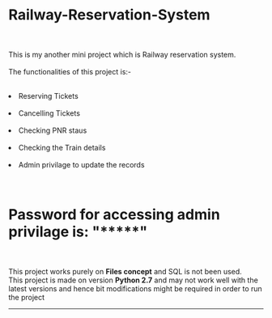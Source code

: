 # Railway-Reservation-System
<br><br>
This is my another mini project which is Railway reservation system.
<br>
<br>
The functionalities of this project is:-
<br>
<br>
<li>Reserving Tickets</li>
<br>
<li>Cancelling Tickets</li>
<br>
<li>Checking PNR staus</li>
<br>
<li>Checking the Train details</li>
<br>
<li>Admin privilage to update the records</li> 
<br>
<br>
<h1><b>Password for accessing admin privilage is: "*****"</b></h1>
<br><br>
  This project works purely on <b>Files concept</b> and SQL is not been used.
  <br>
  This project is made on version <b> Python 2.7</b> and may not work well with the latest versions and hence bit modifications might be required in order to run the project<hr><br>
